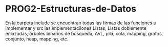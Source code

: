 # PROG2-Estructuras-de-Datos
En la carpeta include se encuentran todas las firmas de las funciones a implementar y src las implementaciiones
Listas, Listas doblemente enlazadas, árboles binarios de búsqueda, AVL, pila, cola, mapping, grafos, conjunto, heap, mapping, etc.
